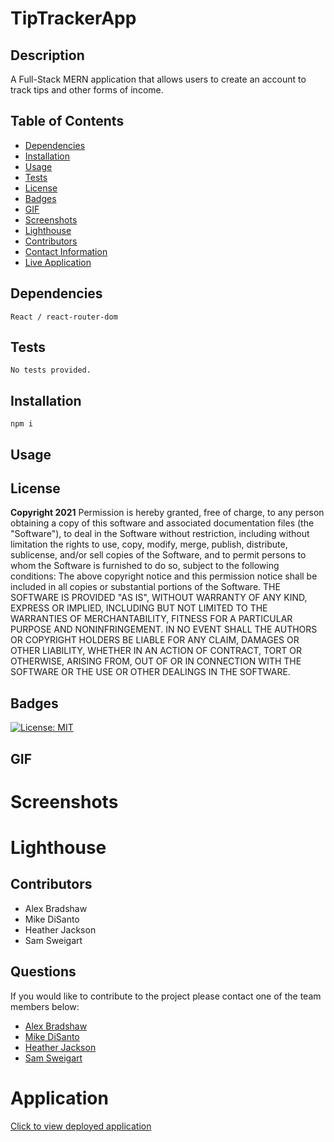 # __TipTrackerApp__
## __Description__
A Full-Stack MERN application that allows users to create an account to track tips and other forms of income.
## __Table of Contents__
* [Dependencies](#dependencies)
* [Installation](#installation)
* [Usage](#usage)
* [Tests](#tests)
* [License](#license)
* [Badges](#badges)
* [GIF](#gif)
* [Screenshots](#screenshots)
* [Lighthouse](#lighthouse)
* [Contributors](#contributors)
* [Contact Information](#questions)
* [Live Application](#application)
## __Dependencies__
    React / react-router-dom  
## __Tests__
    No tests provided.
## __Installation__
    npm i
## __Usage__
    
## __License__
__Copyright 2021__
Permission is hereby granted, free of charge, to any person obtaining a copy of this software and associated documentation files (the "Software"), to deal in the Software without restriction, including without limitation the rights to use, copy, modify, merge, publish, distribute, sublicense, and/or sell copies of the Software, and to permit persons to whom the Software is furnished to do so, subject to the following conditions:
The above copyright notice and this permission notice shall be included in all copies or substantial portions of the Software.
THE SOFTWARE IS PROVIDED "AS IS", WITHOUT WARRANTY OF ANY KIND, EXPRESS OR IMPLIED, INCLUDING BUT NOT LIMITED TO THE WARRANTIES OF MERCHANTABILITY, FITNESS FOR A PARTICULAR PURPOSE AND NONINFRINGEMENT. IN NO EVENT SHALL THE AUTHORS OR COPYRIGHT HOLDERS BE LIABLE FOR ANY CLAIM, DAMAGES OR OTHER LIABILITY, WHETHER IN AN ACTION OF CONTRACT, TORT OR OTHERWISE, ARISING FROM, OUT OF OR IN CONNECTION WITH THE SOFTWARE OR THE USE OR OTHER DEALINGS IN THE SOFTWARE.
## __Badges__
[![License: MIT](https://img.shields.io/badge/License-MIT-hotpink.svg)](https://opensource.org/licenses/MIT)
## __GIF__

# __Screenshots__

# __Lighthouse__


## __Contributors__
* Alex Bradshaw
* Mike DiSanto
* Heather Jackson
* Sam Sweigart
## __Questions__
If you would like to contribute to the project please contact one of the team members below: 
* [Alex Bradshaw](mailto:)
* [Mike DiSanto](mailto:mdisanto928@gmail.com)
* [Heather Jackson](mailto:)
* [Sam Sweigart](mailto:samuel.sweigart@gmail.com)
# __Application__
<a href=''>Click to view deployed application</a>